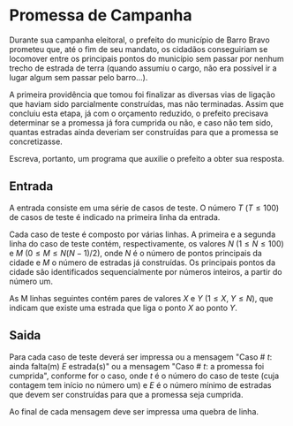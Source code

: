 # Promessa de Campanha

Durante sua campanha eleitoral, o prefeito do município de Barro Bravo prometeu que, até o fim de seu mandato, os cidadãos conseguiriam se locomover entre os principais pontos do município sem passar por nenhum trecho de estrada de terra (quando assumiu o cargo, não era possível ir a lugar algum sem passar pelo barro...).

A primeira providência que tomou foi finalizar as diversas vias de ligação que haviam sido parcialmente construídas, mas não terminadas. Assim que concluiu esta etapa, já com o orçamento reduzido, o prefeito precisava determinar se a promessa já fora cumprida ou não, e caso não tem sido, quantas estradas ainda deveriam ser construídas para que a promessa se concretizasse.

Escreva, portanto, um programa que auxilie o prefeito a obter sua resposta.

## Entrada

A entrada consiste em uma série de casos de teste. O número $T$ $(T \leq 100)$ de casos de teste é indicado na primeira linha da entrada.

Cada caso de teste é composto por várias linhas. A primeira e a segunda linha do caso de teste contém, respectivamente, os valores $N$ $(1 \leq N \leq 100)$ e $M$ $(0 \leq M \leq N(N - 1)/2)$, onde $N$ é o número de pontos principais da cidade e $M$ o número de estradas já construídas. Os principais pontos da cidade são identificados sequencialmente por números inteiros, a partir do número um.

As M linhas seguintes contém pares de valores $X$ e $Y$ $(1 \leq X$, $Y \leq N)$, que indicam que existe uma estrada que liga o ponto $X$ ao ponto $Y$.

## Saida

Para cada caso de teste deverá ser impressa ou a mensagem "Caso # $t$: ainda falta(m) $E$ estrada(s)" ou a mensagem "Caso # $t$: a promessa foi cumprida", conforme for o caso, onde $t$ é o número do caso de teste (cuja contagem tem início no número um) e $E$ é o número mínimo de estradas que devem ser construídas para que a promessa seja cumprida.

Ao final de cada mensagem deve ser impressa uma quebra de linha.